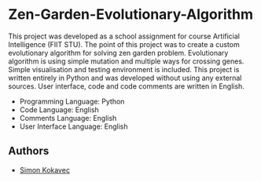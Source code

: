# Zen-Garden-Evolutionary-Algorithm

This project was developed as a school assignment for course Artificial Intelligence (FIIT STU). The point of this project was to create a custom evolutionary algorithm for solving zen garden problem. Evolutionary algorithm is using simple mutation and multiple ways for crossing genes. Simple visualisation and testing environment is included. This project is written entirely in Python and was developed without using any external sources. User interface, code and code comments are written in English.

- Programming Language: Python
- Code Language: English
- Comments Language: English
- User Interface Language: English

## Authors

- [Simon Kokavec](https://github.com/SimonK1)